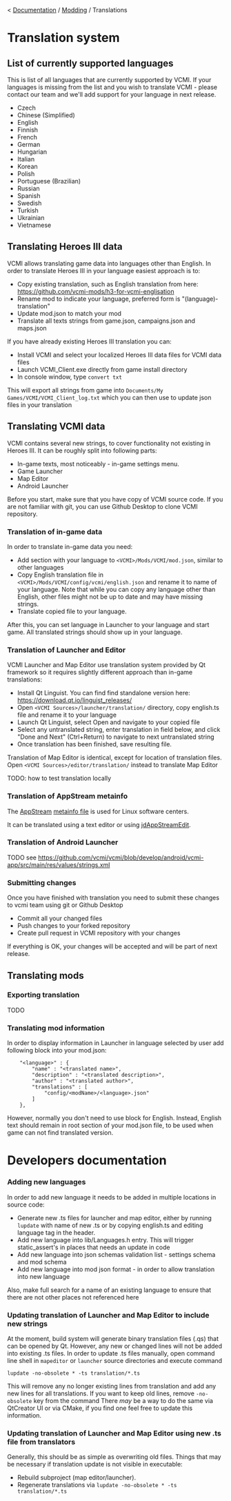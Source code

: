< [Documentation](../Readme.md) / [Modding](Readme.md) / Translations

# Translation system

## List of currently supported languages

This is list of all languages that are currently supported by VCMI. If your languages is missing from the list and you wish to translate VCMI - please contact our team and we'll add support for your language in next release.

- Czech
- Chinese (Simplified)
- English
- Finnish
- French
- German
- Hungarian
- Italian
- Korean
- Polish
- Portuguese (Brazilian)
- Russian
- Spanish
- Swedish
- Turkish
- Ukrainian
- Vietnamese

## Translating Heroes III data

VCMI allows translating game data into languages other than English. In order to translate Heroes III in your language easiest approach is to:

- Copy existing translation, such as English translation from here: https://github.com/vcmi-mods/h3-for-vcmi-englisation
- Rename mod to indicate your language, preferred form is "(language)-translation"
- Update mod.json to match your mod
- Translate all texts strings from game.json, campaigns.json and maps.json

If you have already existing Heroes III translation you can:

- Install VCMI and select your localized Heroes III data files for VCMI data files
- Launch VCMI_Client.exe directly from game install directory
- In console window, type `convert txt`

This will export all strings from game into `Documents/My Games/VCMI/VCMI_Client_log.txt` which you can then use to update json files in your translation

## Translating VCMI data

VCMI contains several new strings, to cover functionality not existing in Heroes III. It can be roughly split into following parts:

- In-game texts, most noticeably - in-game settings menu.
- Game Launcher
- Map Editor
- Android Launcher

Before you start, make sure that you have copy of VCMI source code. If you are not familiar with git, you can use Github Desktop to clone VCMI repository.

### Translation of in-game data

In order to translate in-game data you need:
- Add section with your language to `<VCMI>/Mods/VCMI/mod.json`, similar to other languages
- Copy English translation file in `<VCMI>/Mods/VCMI/config/vcmi/english.json` and rename it to name of your language. Note that while you can copy any language other than English, other files might not be up to date and may have missing strings.
- Translate copied file to your language.

After this, you can set language in Launcher to your language and start game. All translated strings should show up in your language.

### Translation of Launcher and Editor

VCMI Launcher and Map Editor use translation system provided by Qt framework so it requires slightly different approach than in-game translations:

- Install Qt Linguist. You can find find standalone version here: https://download.qt.io/linguist_releases/
- Open `<VCMI Sources>/launcher/translation/` directory, copy english.ts file and rename it to your language
- Launch Qt Linguist, select Open and navigate to your copied file
- Select any untranslated string, enter translation in field below, and click "Done and Next" (Ctrl+Return) to navigate to next untranslated string
- Once translation has been finished, save resulting file.

Translation of Map Editor is identical, except for location of translation files. Open `<VCMI Sources>/editor/translation/` instead to translate Map Editor

TODO: how to test translation locally

### Translation of AppStream metainfo

The [AppStream](https://freedesktop.org/software/appstream/docs/chap-Metadata.html) [metainfo file](https://github.com/vcmi/vcmi/blob/develop/launcher/eu.vcmi.VCMI.metainfo.xml) is used for Linux software centers.

It can be translated using a text editor or using [jdAppStreamEdit](https://flathub.org/apps/page.codeberg.JakobDev.jdAppStreamEdit).

### Translation of Android Launcher

TODO
see https://github.com/vcmi/vcmi/blob/develop/android/vcmi-app/src/main/res/values/strings.xml

### Submitting changes

Once you have finished with translation you need to submit these changes to vcmi team using git or Github Desktop
- Commit all your changed files
- Push changes to your forked repository
- Create pull request in VCMI repository with your changes

If everything is OK, your changes will be accepted and will be part of next release.

## Translating mods

### Exporting translation

TODO

### Translating mod information
In order to display information in Launcher in language selected by user add following block into your mod.json:
```
	"<language>" : {
		"name" : "<translated name>",
		"description" : "<translated description>",
		"author" : "<translated author>",
		"translations" : [
			"config/<modName>/<language>.json"
		]
	},
```
However, normally you don't need to use block for English. Instead, English text should remain in root section of your mod.json file, to be used when game can not find translated version.

# Developers documentation

### Adding new languages
In order to add new language it needs to be added in multiple locations in source code:
- Generate new .ts files for launcher and map editor, either by running `lupdate` with name of new .ts or by copying english.ts and editing language tag in the header.
- Add new language into lib/Languages.h entry. This will trigger static_assert's in places that needs an update in code
- Add new language into json schemas validation list - settings schema and mod schema
- Add new language into mod json format - in order to allow translation into new language

Also, make full search for a name of an existing language to ensure that there are not other places not referenced here

### Updating translation of Launcher and Map Editor to include new strings

At the moment, build system will generate binary translation files (.qs) that can be opened by Qt.
However, any new or changed lines will not be added into existing .ts files.
In order to update .ts files manually, open command line shell in `mapeditor` or `launcher` source directories and execute command
```
lupdate -no-obsolete * -ts translation/*.ts
```

This will remove any no longer existing lines from translation and add any new lines for all translations. If you want to keep old lines, remove `-no-obsolete` key from the command
There *may* be a way to do the same via QtCreator UI or via CMake, if you find one feel free to update this information.

### Updating translation of Launcher and Map Editor using new .ts file from translators

Generally, this should be as simple as overwriting old files. Things that may be necessary if translation update is not visible in executable:
- Rebuild subproject (map editor/launcher).
- Regenerate translations via `lupdate -no-obsolete * -ts translation/*.ts`
